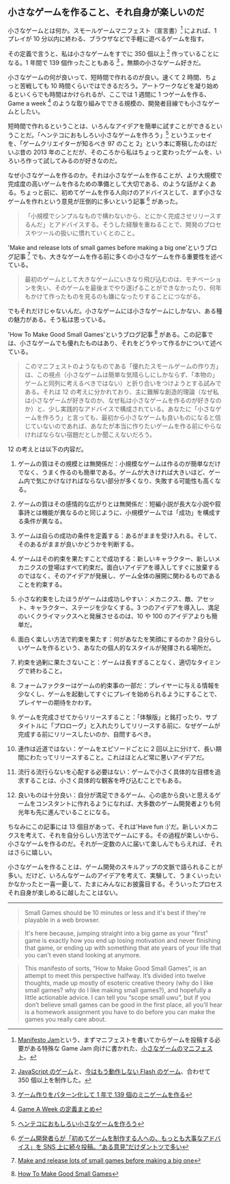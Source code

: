 ## 小さなゲームを作ること、それ自身が楽しいのだ

小さなゲームとは何か。スモールゲームマニフェスト（宣言書）[^1] によれば、1 プレイが 10 分以内に終わる、ブラウザなどで手軽に遊べるゲームを指す。

その定義で言うと、私は小さなゲームをすでに 350 個以上 [^2] 作っていることになる。1 年間で 139 個作ったこともある [^3] 。無類の小さなゲーム好きだ。

小さなゲームの何が良いって、短時間で作れるのが良い。速くて 2 時間、ちょっと苦戦しても 10 時間くらいではできるだろう。アートワークなどを凝り始めるといくらでも時間はかけられるが、ここでは 1 週間に 1 つゲームを作る、Game a week [^4] のような取り組みでできる規模の、開発者目線でも小さなゲームとしたい。

短時間で作れるということは、いろんなアイデアを簡単に試すことができるということだ。「ヘンテコにおもしろい小さなゲームを作ろう」[^5] というエッセイを、「ゲームクリエイターが知るべき 97 のこと 2」という本に寄稿したのはだいぶ昔の 2013 年のことだが、そのころから私はちょっと変わったゲームを、いろいろ作って試してみるのが好きなのだ。

なぜ小さなゲームを作るのか。それは小さなゲームを作ることが、より大規模で完成度の高いゲームを作るための準備として大切である、のような話がよくある。ちょっと前に、初めてゲームを作る人向けのアドバイスとして、まず小さなゲームを作れという意見が圧倒的に多いという記事 [^6] があった。

> 「小規模でシンプルなもので構わないから、とにかく完成させリリースするんだ」とアドバイスする。そうした経験を重ねることで、開発のプロセスやツールの扱いに慣れていくとのこと。

'Make and release lots of small games before making a big one'というブログ記事 [^7] でも、大きなゲームを作る前に多くの小さなゲームを作る重要性を述べている。

> 最初のゲームとして大きなゲームにいきなり飛び込むのは、モチベーションを失い、そのゲームを最後までやり遂げることができなかったり、何年もかけて作ったものを見るのも嫌になったりすることにつながる。

でもそれだけじゃないんだ。小さなゲームには小さなゲームにしかない、ある種の魅力がある。そう私は思っている。

'How To Make Good Small Games'というブログ記事 [^8] がある。この記事では、小さなゲームでも優れたものはあり、それをどうやって作るかについて述べている。

> このマニフェストのようなものである「優れたスモールゲームの作り方」は、この視点（小さなゲームは簡単な気晴らしにしかならず、「本物の」ゲームと同列に考えるべきではない）と折り合いをつけようとする試みである。それは 12 の考えに分かれており、主に難解な創造的理論（なぜ私は小さなゲームが好きなのか、なぜ私は小さなゲームを作るのが好きなのか）と、少し実践的なアドバイスで構成されている。あなたに「小さなゲームを作ろう」と言っても、最初から小さなゲームも良いものになると信じていないのであれば、あなたが本当に作りたいゲームを作る前にやらなければならない宿題だとしか聞こえないだろう。

12 の考えとは以下の内容だ。

1. ゲームの質はその規模とは無関係だ：小規模なゲームは作るのが簡単なだけでなく、うまく作るのも簡単である。ゲームが大きければ大きいほど、ゲーム内で気にかけなければならない部分が多くなり、失敗する可能性も高くなる。

2. ゲームの質はその感情的な広がりとは無関係だ：短編小説が長大な小説や叙事詩とは機能が異なるのと同じように、小規模ゲームでは「成功」を構成する条件が異なる。

3. ゲームは自らの成功の条件を定義する：あるがままを受け入れる。そして、そのあるがままが良いかどうかを判断する。

4. ゲームはその約束を果たすことで成功する：新しいキャラクター、新しいメカニクスの登場はすべて約束だ。面白いアイデアを導入してすぐに放棄するのではなく、そのアイデアが発展し、ゲーム全体の展開に関わるものであることを約束する。

5. 小さな約束をしたほうがゲームは成功しやすい：メカニクス、敵、アセット、キャラクター、ステージを少なくする。3 つのアイデアを導入し、満足のいくクライマックスへと発展させるのは、10 や 100 のアイデアよりも簡単だ。

6. 面白く楽しい方法で約束を果たす：何があなたを笑顔にするのか？自分らしいゲームを作るという、あなたの個人的なスタイルが発揮される場所だ。

7. 約束を過剰に果たさないこと：ゲームは長すぎることなく、適切なタイミングで終わること。

8. フォームファクターはゲームの約束事の一部だ：プレイヤーに与える情報を少なくし、ゲームを起動してすぐにプレイを始められるようにすることで、プレイヤーの期待をかわす。

9. ゲームを完成させてからリリースすること：「体験版」と銘打ったり、サブタイトルに「プロローグ」と入れたりしてリリースする前に、なぜゲームが完成する前にリリースしたいのか、自問するべき。

10. 連作は近道ではない：ゲームをエピソードごとに 2 回以上に分けて、長い期間にわたってリリースすること。これはほとんど常に悪いアイデアだ。

11. 流行る流行らないを心配する必要はない：ゲームで小さく具体的な目標を追求することは、小さく具体的な観客を呼び込むことでもある。

12. 良いものは十分良い：自分が満足できるゲーム、心の底から良いと思えるゲームをコンスタントに作れるようになれば、大多数のゲーム開発者よりも何光年も先に進んでいることになる。

ちなみにこの記事には 13 個目があって、それは'Have fun :)'だ。新しいメカニクスを考えて、それを自分らしい方法でゲームにする。その過程が楽しいから、小さなゲームを作るのだ。それが一定数の人に届いて楽しんでもらえれば、それはさらに嬉しい。

小さなゲームを作ることは、ゲーム開発のスキルアップの文脈で語られることが多い。だけど、いろんなゲームのアイデアを考えて、実験して、うまくいったいかなかったと一喜一憂して、たまにみんなにお披露目する。そういったプロセスそれ自身が楽しめるに越したことはない。

---

[^1]: [Manifesto Jam](https://itch.io/jam/manifesto-jam)という、まずマニフェストを書いてからゲームを投稿する必要がある特殊な Game Jam 向けに書かれた、[小さなゲームのマニフェスト](https://ebeth.itch.io/small-games-manifesto)。

> Small Games should be 10 minutes or less and it's best if they're playable in a web browser.

[^2]: [JavaScript のゲーム](http://www.asahi-net.or.jp/~cs8k-cyu/browser.html)と、[今はもう動作しない Flash のゲーム](http://www.asahi-net.or.jp/~cs8k-cyu/flash.html)、合わせて 350 個以上を制作した。
[^3]: [ゲーム作りをパターン化して 1 年で 139 個のミニゲームを作る](https://aba.hatenablog.com/entry/2021/12/28/192244)
[^4]: [Game A Week の定義まとめ](https://2dgames.jp/game_a_week/)
[^5]: [ヘンテコにおもしろい小さなゲームを作ろう](https://xn--972-o73bf2b4jwbzftixktbzfvb4o4tqfvmg57147a.com/%E3%82%A8%E3%83%83%E3%82%BB%E3%82%A4/%E3%83%98%E3%83%B3%E3%83%86%E3%82%B3%E3%81%AB%E3%81%8A%E3%82%82%E3%81%97%E3%82%8D%E3%81%84%E5%B0%8F%E3%81%95%E3%81%AA%E3%82%B2%E3%83%BC%E3%83%A0%E3%82%92%E4%BD%9C%E3%82%8D%E3%81%86/)
[^6]: [ゲーム開発者らが「初めてゲームを制作する人への、もっとも大事なアドバイス」を SNS 上に続々投稿。“ある意見”だけダントツで多い](https://automaton-media.com/articles/newsjp/20220914-219051/)
[^7]: [Make and release lots of small games before making a big one](https://tylerglaiel.substack.com/p/make-and-release-lots-of-small-games)

> It's here because, jumping straight into a big game as your "first" game is exactly how you end up losing motivation and never finishing that game, or ending up with something that ate years of your life that you can't even stand looking at anymore.

[^8]: [How To Make Good Small Games](https://farawaytimes.blogspot.com/2023/02/how-to-make-good-small-games.html)

> This manifesto of sorts, “How to Make Good Small Games”, is an attempt to meet this perspective halfway. It’s divided into twelve thoughts, made up mostly of esoteric creative theory (why do I like small games? why do I like making small games?), and hopefully a little actionable advice. I can tell you “scope small uwu”, but if you don’t believe small games can be good in the first place, all you’ll hear is a homework assignment you have to do before you can make the games you really care about.
